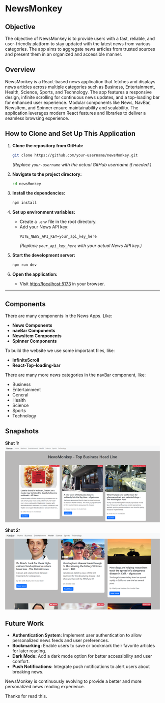 # NewsMonkey

## Objective

The objective of NewsMonkey is to provide users with a fast, reliable, and user-friendly platform to stay updated with the latest news from various categories. The app aims to aggregate news articles from trusted sources and present them in an organized and accessible manner.

## Overview

NewsMonkey is a React-based news application that fetches and displays news articles across multiple categories such as Business, Entertainment, Health, Science, Sports, and Technology. The app features a responsive design, infinite scrolling for continuous news updates, and a top-loading bar for enhanced user experience. Modular components like News, NavBar, NewsItem, and Spinner ensure maintainability and scalability. The application leverages modern React features and libraries to deliver a seamless browsing experience.


## How to Clone and Set Up This Application

1. **Clone the repository from GitHub:**
   ```sh
   git clone https://github.com/your-username/newsMonkey.git
   ```
   *(Replace `your-username` with the actual GitHub username if needed.)*

2. **Navigate to the project directory:**
   ```sh
   cd newsMonkey
   ```

3. **Install the dependencies:**
   ```sh
   npm install
   ```

4. **Set up environment variables:**
   - Create a `.env` file in the root directory.
   - Add your News API key:
     ```
     VITE_NEWS_API_KEY=your_api_key_here
     ```
     *(Replace `your_api_key_here` with your actual News API key.)*

5. **Start the development server:**
   ```sh
   npm run dev
   ```

6. **Open the application:**
   - Visit [http://localhost:5173](http://localhost:5173) in your browser.

---

## Components

There are many components in the News Apps. Like:

- **News Components**
- **navBar Components**
- **NewsItem Components**
- **Spinner Components**

To build the website we use some important files, like:

- **InfiniteScroll**
- **React-Top-loading-bar**

There are many more news categories in the navBar component, like:

- Business
- Entertainment
- General
- Health
- Science
- Sports
- Technology

## Snapshots

**Shot 1:**  
![plot](./public/shot1.png)

**Shot 2:**  
![plot](./public/shot2.png)

## Future Work

- **Authentication System:** Implement user authentication to allow personalized news feeds and user preferences.
- **Bookmarking:** Enable users to save or bookmark their favorite articles for later reading.
- **Dark Mode:** Add a dark mode option for better accessibility and user comfort.
- **Push Notifications:** Integrate push notifications to alert users about breaking news.


NewsMonkey is continuously evolving to provide a better and more personalized news reading experience.


Thanks for read this.